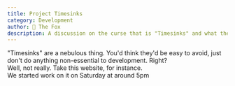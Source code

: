 ```yaml
---
title: Project Timesinks
category: Development
author: 🦊 The Fox
description: A discussion on the curse that is "Timesinks" and what they can do to development.
---
```

"Timesinks" are a nebulous thing. You'd think they'd be easy to avoid, just don't do anything non-essential to development. Right?  
Well, not really. Take this website, for instance.  
We started work on it on Saturday at around 5pm
<!--stackedit_data:
eyJoaXN0b3J5IjpbNjczNDgxNDY4XX0=
-->